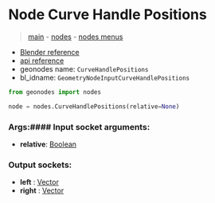 # Node Curve Handle Positions

> [main](../structure.md) - [nodes](nodes.md) - [nodes menus](nodes_menus.md)

- [Blender reference](https://docs.blender.org/manual/en/latest/modeling/geometry_nodes/curve/curve_handle_position.html)
- [api reference](https://docs.blender.org/api/current/bpy.types.GeometryNodeInputCurveHandlePositions.html)
- geonodes name: `CurveHandlePositions`
- bl_idname: `GeometryNodeInputCurveHandlePositions`

```python
from geonodes import nodes

node = nodes.CurveHandlePositions(relative=None)
```

### Args:#### Input socket arguments:

- **relative**: [Boolean](Boolean.md)

### Output sockets:

- **left** : [Vector](Vector.md)
- **right** : [Vector](Vector.md)


